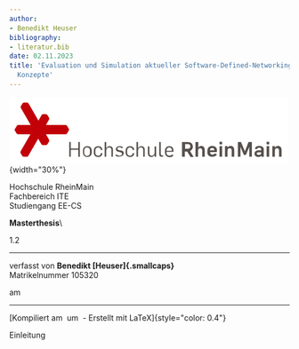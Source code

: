 ```yaml
---
author:
- Benedikt Heuser
bibliography:
- literatur.bib
date: 02.11.2023
title: 'Evaluation und Simulation aktueller Software-Defined-Networking
  Konzepte'
---
```


![image](media/logo_hsrm.png){width="30%"}

Hochschule RheinMain\
Fachbereich ITE\
Studiengang EE-CS

**Masterthesis**\

1.2

  -------------- ----------------------------------- --
  verfasst von   **Benedikt [Heuser]{.smallcaps}**   
                 Matrikelnummer 105320               
                                                     
  am                                                 
                                                     
  -------------- ----------------------------------- --

[Kompiliert am  um  - Erstellt mit LaTeX]{style="color: 0.4"}

Einleitung
